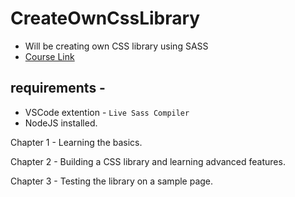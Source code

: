 # CreateOwnCssLibrary

- Will be creating own CSS library using SASS
- [Course Link](https://www.youtube.com/watch?v=_kqN4hl9bGc&list=PL4cUxeGkcC9jxJX7vojNVK-o8ubDZEcNb&ab_channel=TheNetNinja)


## requirements - 

- VSCode extention - `Live Sass Compiler`
- NodeJS installed.


Chapter 1 - Learning the basics.

Chapter 2 - Building a CSS library and learning advanced features.

Chapter 3 - Testing the library on a sample page.
